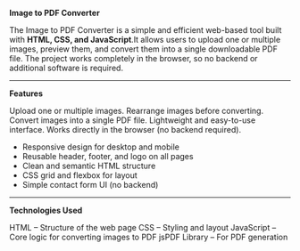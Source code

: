 **Image to PDF Converter**

The Image to PDF Converter is a simple and efficient web-based tool built with **HTML, CSS, and JavaScript**.It allows users to upload one or multiple images, preview them, and convert them into a single downloadable PDF file. The project works completely in the browser, so no backend or additional software is required.

---

**Features**

Upload one or multiple images.
Rearrange images before converting.
Convert images into a single PDF file.
Lightweight and easy-to-use interface.
Works directly in the browser (no backend required).


- Responsive design for desktop and mobile
- Reusable header, footer, and logo on all pages
- Clean and semantic HTML structure
- CSS grid and flexbox for layout
- Simple contact form UI (no backend)

---

**Technologies Used**

HTML – Structure of the web page
CSS – Styling and layout
JavaScript – Core logic for converting images to PDF
jsPDF Library – For PDF generation
